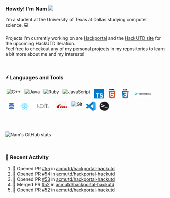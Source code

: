 ### Howdy! I'm Nam <img src="https://raw.githubusercontent.com/MartinHeinz/MartinHeinz/master/wave.gif" width="20px">
<!-- 👋 -->
I'm a student at the University of Texas at Dallas studying computer science. :computer:  
<br/>
Projects I'm currently working on are [Hackportal](https://github.com/acmutd/hackportal) and the [HackUTD site](https://github.com/acmutd/hackportal-hackutd) for the upcoming HackUTD iteration.  
Feel free to checkout any of my personal projects in my repositories to learn a bit more about me and my interests!

<br/>

### :zap: Languages and Tools  
<div style="flex">
<img src="https://raw.githubusercontent.com/jmnote/z-icons/master/svg/cpp.svg" alt="C++" height="30" style="vertical-align:top; margin:4px">
<img src="https://raw.githubusercontent.com/jmnote/z-icons/master/svg/java.svg" alt="Java" height="30" style="vertical-align:top; margin:4px">
<img src="https://raw.githubusercontent.com/jmnote/z-icons/master/svg/ruby.svg" alt="Ruby" height="30" style="vertical-align:top; margin:4px">
<img src="https://raw.githubusercontent.com/jmnote/z-icons/master/svg/javascript.svg" alt="JavaScript" height="30" style="vertical-align:top; margin:4px">
<img src="https://raw.githubusercontent.com/github/explore/80688e429a7d4ef2fca1e82350fe8e3517d3494d/topics/typescript/typescript.png" alt="TypeScript" height="30" style="vertical-align:top; margin:4px">
<img src="https://raw.githubusercontent.com/github/explore/80688e429a7d4ef2fca1e82350fe8e3517d3494d/topics/html/html.png" alt="HTML5" height="30" style="vertical-align:top; margin:4px">
<img src="https://raw.githubusercontent.com/github/explore/80688e429a7d4ef2fca1e82350fe8e3517d3494d/topics/css/css.png" alt="CSS" height="30" style="vertical-align:top; margin:4px">
<img src="icons/tailwind.png" alt="TailwindCSS" height="30" style="vertical-align:top; margin:4px">
<img src="https://raw.githubusercontent.com/github/explore/80688e429a7d4ef2fca1e82350fe8e3517d3494d/topics/sql/sql.png" alt="SQL" height="30" style="vertical-align:top; margin:4px">
<img src="https://raw.githubusercontent.com/github/explore/80688e429a7d4ef2fca1e82350fe8e3517d3494d/topics/react/react.png" alt="React" height="30" style="vertical-align:top; margin:4px">
<img src="icons/Nextjs.png" alt="Nextjs" height="30" style="vertical-align:top; margin:4px">
<img src="icons/RubyOnRails.png" alt="RubyOnRails" height="30" style="vertical-align:top; margin:4px">
<img src="https://raw.githubusercontent.com/jmnote/z-icons/master/svg/git.svg" alt="Git" height="30" style="vertical-align:top; margin:4px">
<img src="https://raw.githubusercontent.com/github/explore/80688e429a7d4ef2fca1e82350fe8e3517d3494d/topics/visual-studio-code/visual-studio-code.png" alt="VSCode" height="30" style="vertical-align:top; margin:4px">
<img src="https://raw.githubusercontent.com/github/explore/80688e429a7d4ef2fca1e82350fe8e3517d3494d/topics/terminal/terminal.png" alt="Terminal" height="30" style="vertical-align:top; margin:4px">
</div>

<br/><br/>

![Nam's GitHub stats](https://github-readme-stats.vercel.app/api?username=nam-t24&show_icons=true&theme=dracula&count_private=true&hide=stars)

<br/>

### :cowboy_hat_face: Recent Activity  
<!--START_SECTION:activity-->
1. 💪 Opened PR [#55](https://github.com/acmutd/hackportal-hackutd/pull/55) in [acmutd/hackportal-hackutd](https://github.com/acmutd/hackportal-hackutd)
2. 💪 Opened PR [#54](https://github.com/acmutd/hackportal-hackutd/pull/54) in [acmutd/hackportal-hackutd](https://github.com/acmutd/hackportal-hackutd)
3. 💪 Opened PR [#53](https://github.com/acmutd/hackportal-hackutd/pull/53) in [acmutd/hackportal-hackutd](https://github.com/acmutd/hackportal-hackutd)
4. 🎉 Merged PR [#52](https://github.com/acmutd/hackportal-hackutd/pull/52) in [acmutd/hackportal-hackutd](https://github.com/acmutd/hackportal-hackutd)
5. 💪 Opened PR [#52](https://github.com/acmutd/hackportal-hackutd/pull/52) in [acmutd/hackportal-hackutd](https://github.com/acmutd/hackportal-hackutd)
<!--END_SECTION:activity-->

